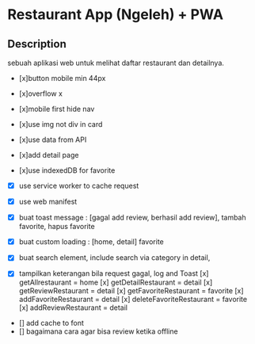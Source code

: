 # Restaurant App (Ngeleh) + PWA

## Description

sebuah aplikasi web untuk melihat daftar restaurant dan detailnya.

- [x]button mobile min 44px
- [x]overflow x
- [x]mobile first hide nav
- [x]use img not div in card

- [x]use data from API
- [x]add detail page
- [x]use indexedDB for favorite
- [x] use service worker to cache request
- [x] use web manifest

- [x] buat toast message : [gagal add review, berhasil add review], tambah favorite, hapus favorite
- [x] buat custom loading : [home, detail] favorite
- [x] buat search element, include search via category in detail,
- [x] tampilkan keterangan bila request gagal, log and Toast
      [x] getAllrestaurant = home
      [x] getDetailRestaurant = detail
      [x] getReviewRestaurant = detail
      [x] getFavoriteRestaurant = favorite
      [x] addFavoriteRestaurant = detail
      [x] deleteFavoriteRestaurant = favorite
      [x] addReviewRestaurant = detail
- [] add cache to font
- [] bagaimana cara agar bisa review ketika offline
